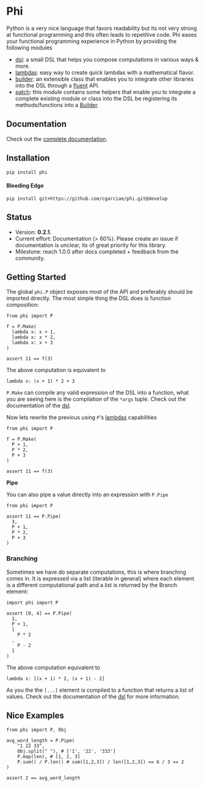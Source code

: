# Phi
Python is a very nice language that favors readability but its not very strong at functional programming and this often leads to repetitive code. Phi eases your functional programming experience in Python by providing the following modules

* [dsl](https://cgarciae.github.io/phi/dsl.m.html): a small DSL that helps you compose computations in various ways & more.
* [lambdas](https://cgarciae.github.io/phi/lambdas.m.html): easy way to create quick lambdas with a mathematical flavor.
* [builder](https://cgarciae.github.io/phi/builder.m.html): an extensible class that enables you to integrate other libraries into the DSL through a [fluent](https://en.wikipedia.org/wiki/Fluent_interface) API.
* [patch](https://cgarciae.github.io/phi/patch.m.html): this module contains some helpers that enable you to integrate a complete existing module or class into the DSL be registering its methods/functions into a [Builder](https://cgarciae.github.io/phi/builder.m.html#phi.builder.Builder).

## Documentation
Check out the [complete documentation](https://cgarciae.github.io/phi/).

## Installation

    pip install phi


#### Bleeding Edge

    pip install git+https://github.com/cgarciae/phi.git@develop

## Status
* Version: **0.2.1**.
* Current effort: Documentation (> 60%). Please create an issue if documentation is unclear, its of great priority for this library.
* Milestone: reach 1.0.0 after docs completed + feedback from the community.


## Getting Started
The global `phi.P` object exposes most of the API and preferably should be imported directly. The most simple thing the DSL does is function composition:

    
    from phi import P
    
    f = P.Make(
      lambda x: x + 1,
      lambda x: x * 2,
      lambda x: x + 3
    )
    
    assert 11 == f(3)


The above computation is equivalent to

    
    lambda x: (x + 1) * 2 + 3


`P.Make` can compile any valid expression of the DSL into a function, what you are seeing here is the compilation of the `*args` tuple. Check out the documentation of the [dsl](https://cgarciae.github.io/phi/dsl.m.html).

Now lets rewrite the previous using `P`'s [lambdas](https://cgarciae.github.io/phi/lambdas.m.html) capabilities

    
    from phi import P
    
    f = P.Make(
      P + 1,
      P * 2,
      P + 3
    )
    
    assert 11 == f(3)


**Pipe**

You can also pipe a value directly into an expression with `P.Pipe`

    
    from phi import P
    
    assert 11 == P.Pipe(
      3,
      P + 1,
      P * 2,
      P + 3
    )


### Branching
Sometimes we have do separate computations, this is where branching comes in. It is expressed via a list (iterable in general) where each element is a different computational path and a list is returned by the Branch element:

    
    import phi import P
    
    assert [0, 4] == P.Pipe(
      1,
      P + 1,
      [
        P * 2
      ,
        P - 2
      ]
    )


The above computation equivalent to

    
    lambda x: [(x + 1) * 2, (x + 1) - 2]


As you the the `[...]` element is compiled to a function that returns a list of values. Check out the documentation of the [dsl](https://cgarciae.github.io/phi/dsl.m.html) for more information.

## Nice Examples

    
    from phi import P, Obj
    
    avg_word_length = P.Pipe(
        "1 22 33",
        Obj.split(" "), # ['1', '22', '333']
        P.map(len), # [1, 2, 3]
        P.sum() / P.len() # sum([1,2,3]) / len([1,2,3]) == 6 / 3 == 2
    )
    
    assert 2 == avg_word_length

